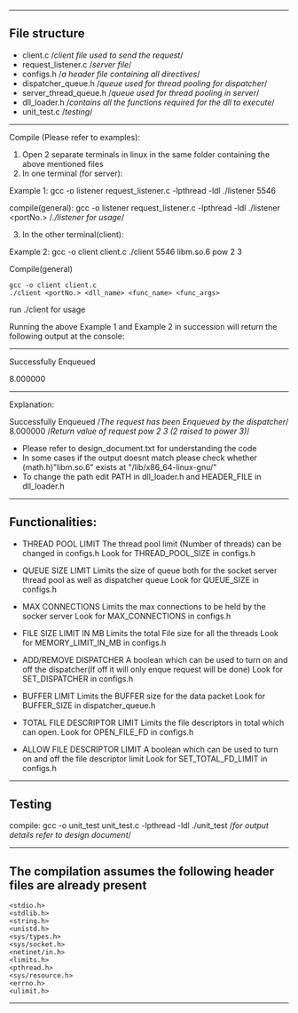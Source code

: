 
--------------------------------------------------------------------------------------
File structure
--------------------------------------------------------------------------------------
- client.c  /*client file used to send the request*/
- request_listener.c /*server file*/
- configs.h  /*a header file containing all directives*/
- dispatcher_queue.h /*queue used for thread pooling for dispatcher*/
- server_thread_queue.h /*queue used for thread pooling in server*/
- dll_loader.h /*contains all the functions required for the dll to execute*/
- unit_test.c /*testing*/
--------------------------------------------------------------------------------------
Compile (Please refer to examples):
1) Open 2 separate terminals in linux in the same folder containing the above mentioned files
2) In one terminal (for server):

Example 1:
gcc -o listener request_listener.c -lpthread -ldl
./listener 5546

compile(general):
gcc -o listener request_listener.c -lpthread -ldl
./listener <portNo.>
/*./listener for usage*/
 
3) In the other terminal(client):

Example 2:
gcc -o client client.c
./client 5546 libm.so.6 pow 2 3

Compile(general)
```
gcc -o client client.c
./client <portNo.> <dll_name> <func_name> <func_args>
```
run ./client for usage

Running the above Example 1 and Example 2 in succession  will return the following output at the console:

------------------------------------------------------------------------
Successfully Enqueued

8.000000

------------------------------------------------------------------------

Explanation:

Successfully Enqueued /*The request has been Enqueued by the dispatcher*/
8.000000 /*Return value of request pow 2 3 (2 raised to power 3)*/


* Please refer to design_document.txt for understanding the code
* In some cases if the output doesnt match please check whether (math.h)"libm.so.6" exists at "/lib/x86_64-linux-gnu/"
* To change the path edit PATH in dll_loader.h and HEADER_FILE in dll_loader.h 
------------------------------------------------------------------------
Functionalities:
-------------------------------------------------------------------------

- THREAD POOL LIMIT
	The thread pool limit (Number of threads) can be changed in configs.h
	Look for THREAD_POOL_SIZE in configs.h

- QUEUE SIZE LIMIT
	Limits the size of queue both for the socket server thread pool as well as dispatcher queue
	Look for QUEUE_SIZE in configs.h

- MAX CONNECTIONS
	Limits the max connections to be held by the socker server
	Look for MAX_CONNECTIONS in configs.h

- FILE SIZE LIMIT IN MB
	Limits the total File size for all the threads 
	Look for MEMORY_LIMIT_IN_MB in configs.h

- ADD/REMOVE DISPATCHER
	A boolean which can be used to turn on and off the dispatcher(If off it will only enque request will be done)
	Look for SET_DISPATCHER in configs.h

- BUFFER LIMIT
	Limits the BUFFER size for the data packet
	Look for BUFFER_SIZE in dispatcher_queue.h

- TOTAL FILE DESCRIPTOR LIMIT
	Limits the file descriptors in total which can open.
	Look for OPEN_FILE_FD in configs.h

- ALLOW FILE DESCRIPTOR LIMIT
	A boolean which can be used to turn on and off the file descriptor limit
	Look for SET_TOTAL_FD_LIMIT in configs.h

------------------------------------------------------
Testing
------------------------------------------------------
compile:
gcc -o unit_test unit_test.c -lpthread -ldl
./unit_test
/*for output details refer to design document*/

----------------------------------------------------------------------
The compilation assumes the following header files are already present
----------------------------------------------------------------------
	<stdio.h>
	<stdlib.h>
	<string.h>
	<unistd.h>
	<sys/types.h> 
	<sys/socket.h>
	<netinet/in.h>
	<limits.h>
	<pthread.h>
	<sys/resource.h>
	<errno.h>
	<ulimit.h>

-------------------------------------------------------------------------------------------------------



